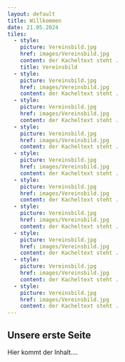 ```yaml
---
layout: default
title: Willkommen
date: 21.05.2024
tiles:
  - style:
    picture: Vereinsbild.jpg
    href: images/Vereinsbild.jpg
    content: der Kacheltext steht .
    title: Vereinsbild
  - style:
    picture: Vereinsbild.jpg
    href: images/Vereinsbild.jpg
    content: der Kacheltext steht .
  - style:
    picture: Vereinsbild.jpg
    href: images/Vereinsbild.jpg
    content: der Kacheltext steht .
  - style:
    picture: Vereinsbild.jpg
    href: images/Vereinsbild.jpg
    content: der Kacheltext steht .
  - style:
    picture: Vereinsbild.jpg
    href: images/Vereinsbild.jpg
    content: der Kacheltext steht .
  - style:
    picture: Vereinsbild.jpg
    href: images/Vereinsbild.jpg
    content: der Kacheltext steht .
  - style:
    picture: Vereinsbild.jpg
    href: images/Vereinsbild.jpg
    content: der Kacheltext steht .
  - style:
    picture: Vereinsbild.jpg
    href: images/Vereinsbild.jpg
    content: der Kacheltext steht .
  - style:
    picture: Vereinsbild.jpg
    href: images/Vereinsbild.jpg
    content: der Kacheltext steht .
  - style:
    picture: Vereinsbild.jpg
    href: images/Vereinsbild.jpg
    content: der Kacheltext steht .
---
```


## Unsere erste Seite

Hier kommt der Inhalt....

